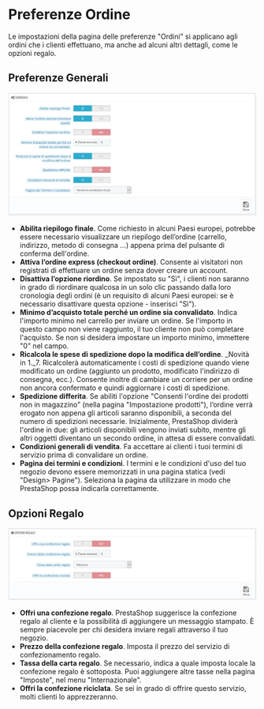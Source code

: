 # Preferenze Ordine

Le impostazioni della pagina delle preferenze "Ordini" si applicano agli ordini che i clienti effettuano, ma anche ad alcuni altri dettagli, come le opzioni regalo.

## Preferenze Generali <a id="PreferenzeOrdine-PreferenzeGenerali"></a>

![](../../../../.gitbook/assets/54267338.png)

* **Abilita riepilogo finale**. Come richiesto in alcuni Paesi europei, potrebbe essere necessario visualizzare un riepilogo dell’ordine \(carrello, indirizzo, metodo di consegna ...\) appena prima del pulsante di conferma dell'ordine.
* **Attiva l’ordine express \(checkout ordine\)**. Consente ai visitatori non registrati di effettuare un ordine senza dover creare un account.
* **Disattiva l’opzione riordino**. Se impostato su "Sì", i clienti non saranno in grado di riordinare qualcosa in un solo clic passando dalla loro cronologia degli ordini \(è un requisito di alcuni Paesi europei: se è necessario disattivare questa opzione - inserisci "Sì"\).
* **Minimo d’acquisto totale perché un ordine sia convalidato**. Indica l'importo minimo nel carrello per inviare un ordine. Se l'importo in questo campo non viene raggiunto, il tuo cliente non può completare l'acquisto. Se non si desidera impostare un importo minimo, immettere "0" nel campo.
* **Ricalcola le spese di spedizione dopo la modifica dell’ordine**. _Novità in 1._7. Ricalcolerà automaticamente i costi di spedizione quando viene modificato un ordine \(aggiunto un prodotto, modificato l'indirizzo di consegna, ecc.\). Consente inoltre di cambiare un corriere per un ordine non ancora confermato e quindi aggiornare i costi di spedizione.
* **Spedizione differita**. Se abiliti l'opzione "Consenti l'ordine dei prodotti non in magazzino" \(nella pagina "Impostazione prodotti"\), l’ordine verrà erogato non appena gli articoli saranno disponibili, a seconda del numero di spedizioni necessarie. Inizialmente, PrestaShop dividerà l'ordine in due: gli articoli disponibili vengono inviati subito, mentre gli altri oggetti diventano un secondo ordine, in attesa di essere convalidati.
* **Condizioni generali di vendita**. Fa accettare ai clienti i tuoi termini di servizio prima di convalidare un ordine.
* **Pagina dei termini e condizioni**. I termini e le condizioni d'uso del tuo negozio devono essere memorizzati in una pagina statica \(vedi "Design&gt; Pagine"\). Seleziona la pagina da utilizzare in modo che PrestaShop possa indicarla correttamente.

## Opzioni Regalo <a id="PreferenzeOrdine-OpzioniRegalo"></a>

![](../../../../.gitbook/assets/54267340.png)

* **Offri una confezione regalo**. PrestaShop suggerisce la confezione regalo al cliente e la possibilità di aggiungere un messaggio stampato. È sempre piacevole per chi desidera inviare regali attraverso il tuo negozio.
* **Prezzo della confezione regalo**. Imposta il prezzo del servizio di confezionamento regalo.
* **Tassa della carta regalo**. Se necessario, indica a quale imposta locale la confezione regalo è sottoposta. Puoi aggiungere altre tasse nella pagina "Imposte", nel menu "Internazionale".
* **Offri la confezione riciclata**. Se sei in grado di offrire questo servizio, molti clienti lo apprezzeranno.

